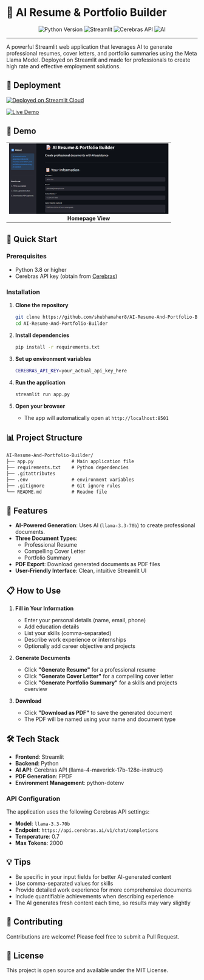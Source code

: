 # 📝 AI Resume & Portfolio Builder

<div align="center">
  <img src="https://img.shields.io/badge/Python-3.8+-blue.svg" alt="Python Version">
  <img src="https://img.shields.io/badge/Streamlit-1.0+-red.svg" alt="Streamlit">
  <img src="https://img.shields.io/badge/Cerebras-API%20Stack-brightgreen.svg" alt="Cerebras API">
  <img src="https://img.shields.io/badge/AI-Powered-blueviolet.svg" alt="AI">


  <br>
</div>

---

A powerful Streamlit web application that leverages AI to generate professional resumes, cover letters, and portfolio summaries using the Meta Llama Model. Deployed on Streamlit and made for professionals to create high rate and effective employment solutions.

## 🚀 Deployment

[![Deployed on Streamlit Cloud](https://img.shields.io/badge/Deployed%20on-Streamlit%20Cloud-FF4B4B?style=for-the-badge&logo=streamlit&logoColor=white)](https://ai-resume-and-portfolio-build.streamlit.app)

[![Live Demo](https://img.shields.io/badge/Live%20Demo-Ai--resume--and--portfolio--build-FF4B4B?style=for-the-badge&logo=streamlit&logoColor=white)](https://ai-resume-and-portfolio-build.streamlit.app)


## 📱 Demo

  <table>
  <tr>
    <td align="center">
      <img src="public/Home.png" alt="Homepage Screenshot" width="420"/>
      <br/>
      <b>Homepage View</b>
    </td>
  </tr>
</table>


## 🚀 Quick Start

### Prerequisites

- Python 3.8 or higher
- Cerebras API key (obtain from [Cerebras](https://cerebras.ai))

### Installation

1. **Clone the repository**
   ```bash
   git clone https://github.com/shubhamaher8/AI-Resume-And-Portfolio-Builder.git
   cd AI-Resume-And-Portfolio-Builder
   ```

2. **Install dependencies**
   ```bash
   pip install -r requirements.txt
   ```

3. **Set up environment variables**
   ```bash
   CEREBRAS_API_KEY=your_actual_api_key_here
   ```

4. **Run the application**
   ```bash
   streamlit run app.py
   ```

5. **Open your browser**
   - The app will automatically open at `http://localhost:8501`

## 📊 Project Structure

```
AI-Resume-And-Portfolio-Builder/
├── app.py              # Main application file
├── requirements.txt    # Python dependencies
├── .gitattributes    
├── .env                # environment variables
├── .gitignore          # Git ignore rules
└── README.md           # Readme file
```

## 🎯 Features

- **AI-Powered Generation**: Uses AI (`llama-3.3-70b`) to create professional documents.
- **Three Document Types**:
  - Professional Resume
  - Compelling Cover Letter
  - Portfolio Summary
- **PDF Export**: Download generated documents as PDF files
- **User-Friendly Interface**: Clean, intuitive Streamlit UI

## 📋 How to Use

1. **Fill in Your Information**
   - Enter your personal details (name, email, phone)
   - Add education details
   - List your skills (comma-separated)
   - Describe work experience or internships
   - Optionally add career objective and projects

2. **Generate Documents**
   - Click **"Generate Resume"** for a professional resume
   - Click **"Generate Cover Letter"** for a compelling cover letter
   - Click **"Generate Portfolio Summary"** for a skills and projects overview

3. **Download**
   - Click **"Download as PDF"** to save the generated document
   - The PDF will be named using your name and document type

## 🛠️ Tech Stack

- **Frontend**: Streamlit
- **Backend**: Python
- **AI API**: Cerebras API (llama-4-maverick-17b-128e-instruct)
- **PDF Generation**: FPDF
- **Environment Management**: python-dotenv

### API Configuration

The application uses the following Cerebras API settings:
- **Model**: `llama-3.3-70b`
- **Endpoint**: `https://api.cerebras.ai/v1/chat/completions`
- **Temperature**: 0.7
- **Max Tokens**: 2000

## 💡 Tips

- Be specific in your input fields for better AI-generated content
- Use comma-separated values for skills
- Provide detailed work experience for more comprehensive documents
- Include quantifiable achievements when describing experience
- The AI generates fresh content each time, so results may vary slightly

## 🤝 Contributing

Contributions are welcome! Please feel free to submit a Pull Request.

## 📄 License

This project is open source and available under the MIT License.
